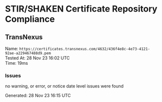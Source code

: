 # STIR/SHAKEN Certificate Repository Compliance

## TransNexus

Name: `https://certificates.transnexus.com/4632/436f4e8c-4e73-4121-92ae-a229467488d9.pem`\
Tested At: 28 Nov 23 16:02 UTC\
Time: 19ms

### Issues

no warning, or error, or notice date level issues were found

Generated: 28 Nov 23 16:15 UTC